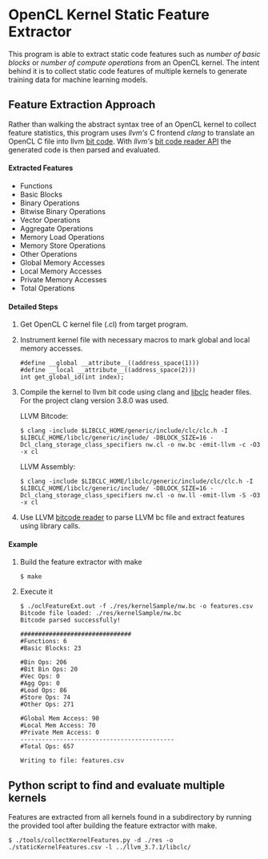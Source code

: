 # OpenCL Kernel Static Feature Extractor

This program is able to extract static code features such as *number of basic blocks* or *number of compute operations* from an OpenCL kernel. The intent behind it is to collect static code features of multiple kernels to generate training data for machine learning models.

## Feature Extraction Approach

Rather than walking the abstract syntax tree of an OpenCL kernel to collect feature statistics, this program uses *llvm's* C frontend *clang* to translate an OpenCL C file into llvm [bit code](http://llvm.org/docs/BitCodeFormat.html). With *llvm's* [bit code reader API](http://llvm.org/docs/doxygen/html/ReaderWriter_8h.html) the generated code is then parsed and evaluated.

#### Extracted Features
* Functions
* Basic Blocks
* Binary Operations
* Bitwise Binary Operations
* Vector Operations
* Aggregate Operations
* Memory Load Operations
* Memory Store Operations
* Other Operations
* Global Memory Accesses
* Local Memory Accesses
* Private Memory Accesses
* Total Operations

#### Detailed Steps

1. Get OpenCL C kernel file (.cl) from target program.

2. Instrument kernel file with necessary macros to mark global and local memory accesses.

    ```
    #define __global __attribute__((address_space(1)))   
    #define __local __attribute__((address_space(2))) 
    int get_global_id(int index);
    ```

3. Compile the kernel to llvm bit code using clang and [libclc](https://github.com/llvm-mirror/libclc) header files. For the project clang version 3.8.0 was used.

    LLVM Bitcode:
    
    ```
    $ clang -include $LIBCLC_HOME/generic/include/clc/clc.h -I $LIBCLC_HOME/libclc/generic/include/ -DBLOCK_SIZE=16 -Dcl_clang_storage_class_specifiers nw.cl -o nw.bc -emit-llvm -c -O3 -x cl
    ```

    LLVM Assembly:
     
    ```
    $ clang -include $LIBCLC_HOME/libclc/generic/include/clc/clc.h -I $LIBCLC_HOME/libclc/generic/include/ -DBLOCK_SIZE=16 -Dcl_clang_storage_class_specifiers nw.cl -o nw.ll -emit-llvm -S -O3 -x cl
    ```
    
4. Use LLVM [bitcode reader](http://stackoverflow.com/questions/1838304/call-llvm-jit-from-c-program
) to parse LLVM bc file and extract features using library calls.

#### Example

1. Build the feature extractor with make

    ``` $ make ```

2. Execute it
    ```
    $ ./oclFeatureExt.out -f ./res/kernelSample/nw.bc -o features.csv
    Bitcode file loaded: ./res/kernelSample/nw.bc
    Bitcode parsed successfully!
    
    ###############################
    #Functions: 6
    #Basic Blocks: 23
    
    #Bin Ops: 206
    #Bit Bin Ops: 20
    #Vec Ops: 0
    #Agg Ops: 0
    #Load Ops: 86
    #Store Ops: 74
    #Other Ops: 271
    
    #Global Mem Access: 90
    #Local Mem Access: 70
    #Private Mem Access: 0
    -------------------------------------------
    #Total Ops: 657
    
    Writing to file: features.csv
    ```
 
## Python script to find and evaluate multiple kernels
Features are extracted from all kernels found in a subdirectory by running the provided tool after building the feature extractor with make.

```
$ ./tools/collectKernelFeatures.py -d ./res -o ./staticKernelFeatures.csv -l ../llvm_3.7.1/libclc/
```